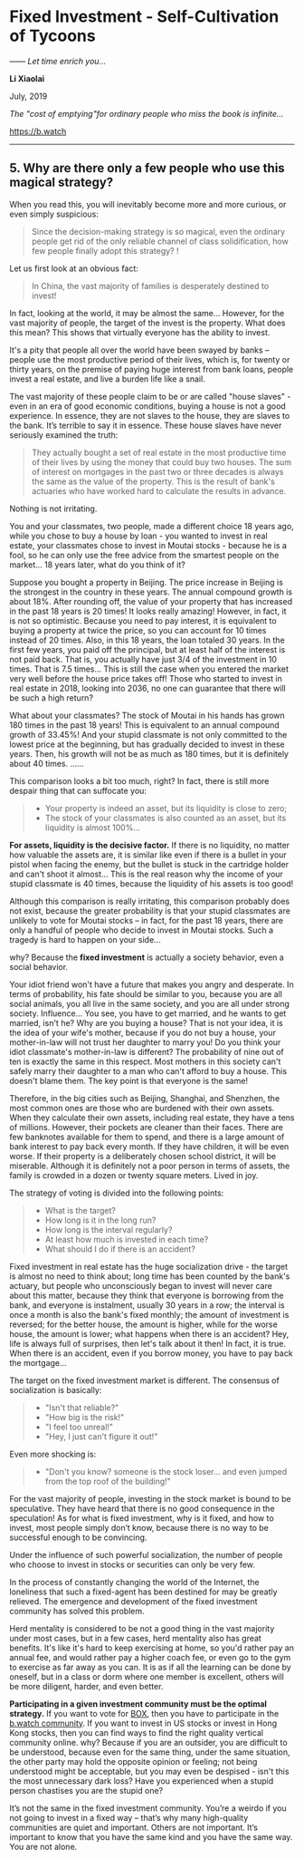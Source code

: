 # Fixed Investment - Self-Cultivation of Tycoons

*—— Let time enrich you...*

**Li Xiaolai**

July, 2019

*The "cost of emptying"for ordinary people who miss the book is infinite...*

https://b.watch

---

## 5. Why are there only a few people who use this magical strategy?

When you read this, you will inevitably become more and more curious, or even simply suspicious:

> Since the decision-making strategy is so magical, even the ordinary people get rid of the only reliable channel of class solidification, how few people finally adopt this strategy? !

Let us first look at an obvious fact:

> In China, the vast majority of families is desperately destined to invest!

In fact, looking at the world, it may be almost the same... However, for the vast majority of people, the target of the invest is the property. What does this mean? This shows that virtually everyone has the ability to invest.

It's a pity that people all over the world have been swayed by banks – people use the most productive period of their lives, which is, for twenty or thirty years, on the premise of paying huge interest from bank loans, people invest a real estate, and live a burden life like a snail.

The vast majority of these people claim to be or are called "house slaves" - even in an era of good economic conditions, buying a house is not a good experience. In essence, they are not slaves to the house, they are slaves to the bank. It’s terrible to say it in essence. These house slaves have never seriously examined the truth:

> They actually bought a set of real estate in the most productive time of their lives by using the money that could buy two houses. The sum of interest on mortgages in the past two or three decades is always the same as the value of the property. This is the result of bank's actuaries who have worked hard to calculate the results in advance.

Nothing is not irritating.

You and your classmates, two people, made a different choice 18 years ago, while you chose to buy a house by loan - you wanted to invest in real estate, your classmates chose to invest in Moutai stocks - because he is a fool, so he can only use the free advice from the smartest people on the market... 18 years later, what do you think of it?

Suppose you bought a property in Beijing. The price increase in Beijing is the strongest in the country in these years. The annual compound growth is about 18%. After rounding off, the value of your property that has increased in the past 18 years is 20 times! It looks really amazing! However, in fact, it is not so optimistic. Because you need to pay interest, it is equivalent to buying a property at twice the price, so you can account for 10 times instead of 20 times. Also, in this 18 years, the loan totaled 30 years. In the first few years, you paid off the principal, but at least half of the interest is not paid back. That is, you actually have just 3/4 of the investment in 10 times. That is 7.5 times... This is still the case when you entered the market very well before the house price takes off! Those who started to invest in real estate in 2018, looking into 2036, no one can guarantee that there will be such a high return?

What about your classmates? The stock of Moutai in his hands has grown 180 times in the past 18 years! This is equivalent to an annual compound growth of 33.45%! And your stupid classmate is not only committed to the lowest price at the beginning, but has gradually decided to invest in these years. Then, his growth will not be as much as 180 times, but it is definitely about 40 times. ......

This comparison looks a bit too much, right? In fact, there is still more despair thing that can suffocate you:

> - Your property is indeed an asset, but its liquidity is close to zero;
> - The stock of your classmates is also counted as an asset, but its liquidity is almost 100%...

**For assets, liquidity is the decisive factor.** If there is no liquidity, no matter how valuable the assets are, it is similar like even if there is a bullet in your pistol when facing the enemy, but the bullet is stuck in the cartridge holder and can't shoot it almost... This is the real reason why the income of your stupid classmate is 40 times, because the liquidity of his assets is too good!

Although this comparison is really irritating, this comparison probably does not exist, because the greater probability is that your stupid classmates are unlikely to vote for Moutai stocks – in fact, for the past 18 years, there are only a handful of people who decide to invest in Moutai stocks. Such a tragedy is hard to happen on your side...

why? Because the **fixed investment** is actually a society behavior, even a social behavior.

Your idiot friend won't have a future that makes you angry and desperate. In terms of probability, his fate should be similar to you, because you are all social animals, you all live in the same society, and you are all under strong society. Influence... You see, you have to get married, and he wants to get married, isn't he? Why are you buying a house? That is not your idea, it is the idea of your wife's mother, because if you do not buy a house, your mother-in-law will not trust her daughter to marry you! Do you think your idiot classmate's mother-in-law is different? The probability of nine out of ten is exactly the same in this respect. Most mothers in this society can't safely marry their daughter to a man who can't afford to buy a house. This doesn't blame them. The key point is that everyone is the same!

Therefore, in the big cities such as Beijing, Shanghai, and Shenzhen, the most common ones are those who are burdened with their own assets. When they calculate their own assets, including real estate, they have a tens of millions. However, their pockets are cleaner than their faces. There are few banknotes available for them to spend, and there is a large amount of bank interest to pay back every month. If they have children, it will be even worse. If their property is a deliberately chosen school district, it will be miserable. Although it is definitely not a poor person in terms of assets, the family is crowded in a dozen or twenty square meters. Lived in joy.

The strategy of voting is divided into the following points:

> - What is the target?
> - How long is it in the long run?
> - How long is the interval regularly?
> - At least how much is invested in each time?
> - What should I do if there is an accident?

Fixed investment in real estate has the huge socialization drive - the target is almost no need to think about; long time has been counted by the bank's actuary, but people who unconsciously began to invest will never care about this matter, because they think that everyone is borrowing from the bank, and everyone is instalment, usually 30 years in a row; the interval is once a month is also the bank's fixed monthly; the amount of investment is reversed; for the better house, the amount is higher, while for the worse house, the amount is lower; what happens when there is an accident? Hey, life is always full of surprises, then let's talk about it then! In fact, it is true. When there is an accident, even if you borrow money, you have to pay back the mortgage...

The target on the fixed investment market is different. The consensus of socialization is basically:

> - "Isn't that reliable?"
> - "How big is the risk!"
> - "I feel too unreal!"
> - "Hey, I just can't figure it out!"

Even more shocking is:

> - "Don't you know? someone is the stock loser... and even jumped from the top roof of the building!"

For the vast majority of people, investing in the stock market is bound to be speculative. They have heard that there is no good consequence in the speculation! As for what is fixed investment, why is it fixed, and how to invest, most people simply don’t know, because there is no way to be successful enough to be convincing.

Under the influence of such powerful socialization, the number of people who choose to invest in stocks or securities can only be very few.

In the process of constantly changing the world of the Internet, the loneliness that such a fixed-agent has been destined for may be greatly relieved. The emergence and development of the fixed investment community has solved this problem.

Herd mentality is considered to be not a good thing in the vast majority under most cases, but in a few cases, herd mentality also has great benefits. It's like it's hard to keep exercising at home, so you'd rather pay an annual fee, and would rather pay a higher coach fee, or even go to the gym to exercise as far away as you can. It is as if all the learning can be done by oneself, but in a class or dorm where one member is excellent, others will be more diligent, harder, and even better.

**Participating in a given investment community must be the optimal strategy.** If you want to vote for [BOX](https://b.watch), then you have to participate in the [b.watch community](https://b.watch). If you want to invest in US stocks or invest in Hong Kong stocks, then you can find ways to find the right quality vertical community online. why? Because if you are an outsider, you are difficult to be understood, because even for the same thing, under the same situation, the other party may hold the opposite opinion or feeling; not being understood might be acceptable, but you may even be despised - isn't this the most unnecessary dark loss? Have you experienced when a stupid person chastises you are the stupid one?

It’s not the same in the fixed investment community. You’re a weirdo if you not going to invest in a fixed way – that’s why many high-quality communities are quiet and important. Others are not important. It’s important to know that you have the same kind and you have the same way. You are not alone.
